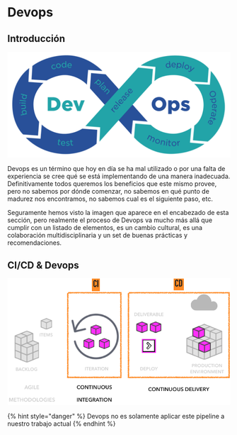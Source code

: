 # Devops

## Introducción

![Devops Workflow](../../.gitbook/assets/download-2.png)

Devops es un término que hoy en día se ha mal utilizado o por una falta de experiencia se cree qué se está implementando de una manera inadecuada. Definitivamente todos queremos los beneficios que este mismo provee, pero no sabemos por dónde comenzar, no sabemos en qué punto de madurez nos encontramos, no sabemos cual es el siguiente paso, etc.



Seguramente hemos visto la imagen que aparece en el encabezado de esta sección, pero realmente el proceso de Devops va mucho más allá que cumplir con un listado de elementos, es un cambio cultural, es una colaboración multidisciplinaria y un set de buenas prácticas y recomendaciones.



##  CI/CD & Devops

![CI/CD Pipeline](../../.gitbook/assets/image%20%285%29.png)



{% hint style="danger" %}
Devops no es solamente aplicar este pipeline a nuestro trabajo actual
{% endhint %}

